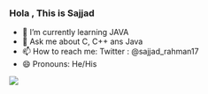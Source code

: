 ### Hola , This is Sajjad

- 🌱 I’m currently learning JAVA
- 💬 Ask me about C, C++ ans Java
- 📫 How to reach me: Twitter : @sajjad_rahman17
- 😄 Pronouns: He/His
 
<img src="https://github-readme-stats.vercel.app/api?username=sajjad-njr&&show_icons=true&title_color=ffffff&icon_color=bb2acf&text_color=daf7dc&bg_color=191919">

